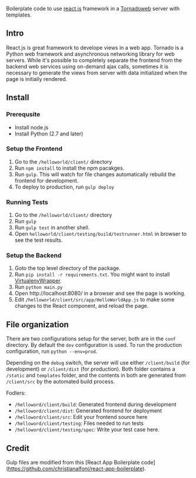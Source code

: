 Boilerplate code to use [react.js](https://facebook.github.io/react/) framework in a [Tornadoweb](http://www.tornadoweb.org/en/stable/) server with templates.

## Intro
React.js is great framework to develope views in a web app. Tornado is a Python web framework and asynchronous networking library for web servers. While it's possible to completely separate the frontend from the backend web services using on-demand ajax calls, sometimes it is necessary to generate the views from server with data initialized when the page is initially rendered. 

## Install

### Prerequsite
* Install node.js
* Install Python (2.7 and later)

### Setup the Frontend

1. Go to the `/helloworld/client/` directory
2. Run `npm install` to install the npm pacakges. 
3. Run `gulp`. This will watch for file changes automatically rebuild the frontend for development.
4. To deploy to production, run `gulp deploy`

### Running Tests

1. Go to the `/helloworld/client/` directory 
2. Run `gulp`
3. Run `gulp test` in another shell.
4. Open `helloworld/client/testing/build/testrunner.html` in browser to see the test results.


### Setup the Backend

1. Goto the top level directory of the package.
2. Run `pip install -r requirements.txt`. You might want to install [VirtualenvWrapper](http://virtualenvwrapper.readthedocs.org/en/latest/command_ref.html).
3. Run `python main.py`
4. Open http://localhost:8080/ in a browser and see the page is working.
5. Edit `/helloworld/client/src/app/HelloWorldApp.js` to make some changes to the React component, and reload the page.

## File organization
There are two configurations setup for the server, both are in the `conf` directory. By default the `dev` configuration is used. To run the production configuration, run `python --env=prod`.

Depending on the `debug` switch, the server will use either `/client/build` (for development) or `/client/dist` (for production). Both folder contains a `/static` and `templates` folder, and the contents in both are generated from `/client/src` by the automated build process.

Fodlers:

* `/helloword/client/build`: Generated frontend during development
* `/helloword/client/dist`: Generated frontend for deployment
* `/helloword/client/src`: Edit your frontend source here
* `/helloword/client/testing`: Files needed to run tests
* `/helloword/client/testing/spec`: Write your test case here.

## Credit
Gulp files are modified from this [React App Boilerplate code] (https://github.com/christianalfoni/react-app-boilerplate).
